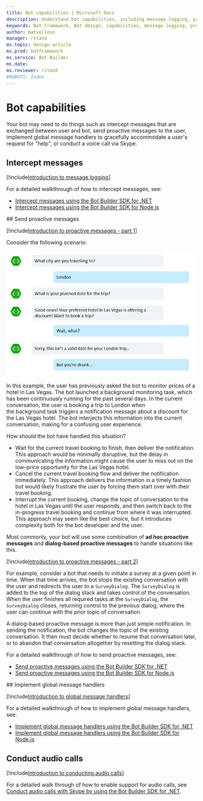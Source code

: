 ```yaml
---
title: Bot capabilities | Microsoft Docs
description: Understand bot capabilities, including message logging, proactive messages, calling and IVR, and global message handlers.
keywords: Bot Framework, Bot design, capabilities, message logging, proactive messages, calling and IVR bots, global message handlers
author: matvelloso
manager: rstand
ms.topic: design-article
ms.prod: botframework
ms.service: Bot Builder
ms.date:
ms.reviewer: rstand
#ROBOTS: Index
---
```


# Bot capabilities

Your bot may need to do things such as 
intercept messages that are exchanged between user and bot, 
send proactive messages to the user, 
implement global message handlers to gracefully accommodate a user's request for "help", 
or conduct a voice call via Skype. 

## Intercept messages

[!include[Introduction to message logging](../includes/snippet-message-logging-intro.md)]

For a detailed walkthrough of how to intercept messages, see:
- [Intercept messages using the Bot Builder SDK for .NET](bot-framework-dotnet-howto-middleware.md)
- [Intercept messages using the Bot Builder SDK for Node.js](bot-framework-nodejs-howto-middleware.md)

##<a id="proactiveMsg"></a> Send proactive messages

[!include[Introduction to proactive messages - part 1](../includes/snippet-proactive-messages-intro-1.md)]

Consider the following scenario:

![how users talk](media/designing-bots/capabilities/proactive1.png)

In this example, the user has previously asked the bot to monitor prices of a hotel in Las Vegas. 
The bot launched a background monitoring task, which has been continuously running for the past several days. 
In the current conversation, the user is booking a trip to London when  
the background task triggers a notification message about a discount for the Las Vegas hotel.
The bot interjects this information into the current conversation, making for a confusing user experience. 

How should the bot have handled this situation? 

- Wait for the current travel booking to finish, then deliver the notification. This approach would be minimally disruptive, but the delay in communicating the information might cause the user to miss out on the low-price opportunity for the Las Vegas hotel. 
- Cancel the current travel booking flow and deliver the notification immediately. This approach delivers the information in a timely fashion but would likely frustrate the user by forcing them start over with their travel booking. 
- Interrupt the current booking, change the topic of conversation to the hotel in Las Vegas until the user responds, and then switch back to the in-progress travel booking and continue from where it was interrupted. This approach may seem like the best choice, but it introduces complexity both for the bot developer and the user.

Most commonly, your bot will use some combination of **ad hoc proactive messages** and **dialog-based proactive messages** to handle situations like this. 

[!include[Introduction to proactive messages - part 2](../includes/snippet-proactive-messages-intro-2.md)]

For example, consider a bot that needs to initiate a survey at a given point in time. 
When that time arrives, the bot stops the existing conversation with the user and 
redirects the user to a `SurveyDialog`. 
The `SurveyDialog` is added to the top of the dialog stack and takes control of the conversation. 
When the user finishes all required tasks at the `SurveyDialog`, the `SurveyDialog` closes,
 returning control to the previous dialog, where the user can continue with the prior topic of conversation.

A dialog-based proactive message is more than just simple notification. 
In sending the notification, the bot changes the topic of the existing conversation. 
It then must decide whether to resume that conversation later, or to abandon that conversation altogether by resetting the dialog stack. 

For a detailed walkthrough of how to send proactive messages, see:
- [Send proactive messages using the Bot Builder SDK for .NET](~/bot-framework-dotnet-howto-proactive-messages.md)
- [Send proactive messages using the Bot Builder SDK for Node.js](~/bot-framework-nodejs-howto-proactive-messages.md)

##<a id="global-message-handlers"></a> Implement global message handlers

[!include[Introduction to global message handlers](../includes/snippet-global-handlers-intro.md)]

For a detailed walkthrough of how to implement global message handlers, see:
- [Implement global message handlers using the Bot Builder SDK for .NET](bot-framework-dotnet-howto-global-handlers.md)
- [Implement global message handlers using the Bot Builder SDK for Node.js](bot-framework-nodejs-howto-global-handlers.md)

## Conduct audio calls

[!include[Introduction to conducting audio calls](../includes/snippet-audio-call-intro.md)]

For a detailed walk through of how to enable support for audio calls, see [Conduct audio calls with Skype by using the Bot Builder SDK for .NET](bot-framework-dotnet-howto-audio-calls.md).
